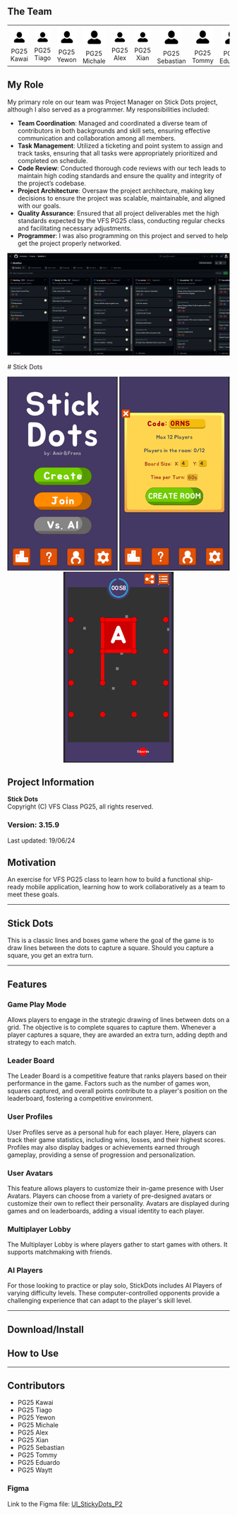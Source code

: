 ## The Team
<table align="center">
  <tr>
    <td style="text-align: center;">
      <img src="https://github.com/pg25tommy/StickDots/blob/main/AvatarIcon.png" alt="Kawai" title="PG25 Kawai" width="50"><br>PG25 Kawai
    </td>
    <td style="text-align: center;">
      <img src="https://github.com/pg25tommy/StickDots/blob/main/AvatarIcon.png" alt="Tiago" title="PG25 Tiago" width="50"><br>PG25 Tiago
    </td>
    <td style="text-align: center;">
      <img src="https://github.com/pg25tommy/StickDots/blob/main/AvatarIcon.png" alt="Yewon" title="PG25 Yewon" width="50"><br>PG25 Yewon
    </td>
    <td style="text-align: center;">
      <img src="https://github.com/pg25tommy/StickDots/blob/main/AvatarIcon.png" alt="Michale" title="PG25 Michale" width="50"><br>PG25 Michale
    </td>
    <td style="text-align: center;">
      <img src="https://github.com/pg25tommy/StickDots/blob/main/AvatarIcon.png" alt="Alex" title="PG25 Alex" width="50"><br>PG25 Alex
    </td>
    <td style="text-align: center;">
      <img src="https://github.com/pg25tommy/StickDots/blob/main/AvatarIcon.png" alt="Xian" title="PG25 Xian" width="50"><br>PG25 Xian
    </td>
    <td style="text-align: center;">
      <img src="https://github.com/pg25tommy/StickDots/blob/main/AvatarIcon.png" alt="Sebastian" title="PG25 Sebastian" width="50"><br>PG25 Sebastian
    </td>
    <td style="text-align: center;">
      <img src="https://github.com/pg25tommy/StickDots/blob/main/AvatarIcon.png" alt="Tommy" title="PG25 Tommy" width="50"><br>PG25 Tommy
    </td>
    <td style="text-align: center;">
      <img src="https://github.com/pg25tommy/StickDots/blob/main/AvatarIcon.png" alt="Eduardo" title="PG25 Eduardo" width="50"><br>PG25 Eduardo
    </td>
    <td style="text-align: center;">
      <img src="https://github.com/pg25tommy/StickDots/blob/main/AvatarIcon.png" alt="Waytt" title="PG25 Waytt" width="50"><br>PG25 Waytt
    </td>
  </tr>
</table>

## My Role 
My primary role on our team was Project Manager on Stick Dots project, although I also served as a programmer. My responsibilities included:

- **Team Coordination**: Managed and coordinated a diverse team of contributors in both backgrounds and skill sets, ensuring effective communication and collaboration among all members.
- **Task Management**: Utilized a  ticketing and point system to assign and track tasks, ensuring that all tasks were appropriately prioritized and completed on schedule.
- **Code Review**: Conducted thorough code reviews with our tech leads to maintain high coding standards and ensure the quality and integrity of the project’s codebase.
- **Project Architecture**: Oversaw the project architecture, making key decisions to ensure the project was scalable, maintainable, and aligned with our goals.
- **Quality Assurance**: Ensured that all project deliverables met the high standards expected by the VFS PG25 class, conducting regular checks and facilitating necessary adjustments.
- **Programmer**: I was also programming on this project and served to help get the project properly networked.
<p align="center">
<img src="https://github.com/pg25tommy/StickDots/blob/main/Images/StickDotsTracker.png">
</p>
# Stick Dots
<p align="center">
  <img src="https://github.com/pg25tommy/StickDots/blob/main/Images/StickDotMenu.png" alt="Stick Dot Menu" width="250">
  <img src="https://github.com/pg25tommy/StickDots/blob/main/Images/StickdotLobby.png" alt="Stick Dot Lobby" width="250">
  <img src="https://github.com/pg25tommy/StickDots/blob/main/Images/StickDotGame.png" alt="Stick Dot Game" width="250">
</p>

## Project Information
**Stick Dots**  
Copyright (C) VFS Class PG25, all rights reserved.

### Version: 3.15.9 
Last updated: 19/06/24

## Motivation
An exercise for VFS PG25 class to learn how to build a functional ship-ready mobile application, learning how to work collaboratively as a team to meet these goals.

---------------------------------------

## Stick Dots
This is a classic lines and boxes game where the goal of the game is to draw lines between the dots to capture a square. Should you capture a square, you get an extra turn.

---------------------------------------

## Features

### Game Play Mode
Allows players to engage in the strategic drawing of lines between dots on a grid. The objective is to complete squares to capture them. Whenever a player captures a square, they are awarded an extra turn, adding depth and strategy to each match.

### Leader Board
The Leader Board is a competitive feature that ranks players based on their performance in the game. Factors such as the number of games won, squares captured, and overall points contribute to a player's position on the leaderboard, fostering a competitive environment.

### User Profiles
User Profiles serve as a personal hub for each player. Here, players can track their game statistics, including wins, losses, and their highest scores. Profiles may also display badges or achievements earned through gameplay, providing a sense of progression and personalization.

### User Avatars
This feature allows players to customize their in-game presence with User Avatars. Players can choose from a variety of pre-designed avatars or customize their own to reflect their personality. Avatars are displayed during games and on leaderboards, adding a visual identity to each player.

### Multiplayer Lobby
The Multiplayer Lobby is where players gather to start games with others. It supports matchmaking with friends.

### AI Players
For those looking to practice or play solo, StickDots includes AI Players of varying difficulty levels. These computer-controlled opponents provide a challenging experience that can adapt to the player's skill level.

---------------------------------------

## Download/Install
<to be updated>

## How to Use
<to be updated>

---------------------------------------

## Contributors
- PG25 Kawai
- PG25 Tiago
- PG25 Yewon
- PG25 Michale
- PG25 Alex
- PG25 Xian
- PG25 Sebastian
- PG25 Tommy
- PG25 Eduardo
- PG25 Waytt

### Figma
Link to the Figma file: [UI_StickyDots_P2](https://www.figma.com/file/5BnQwmUGuFslWMUXtnEFzi/UI_StickyDots_P2?type=design&node-id=0-1&mode=design&t=rxF1BKk4tvJ7O5UA-0)
